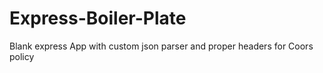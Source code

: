 # Express-Boiler-Plate

Blank express App with custom json parser and proper headers for Coors policy
